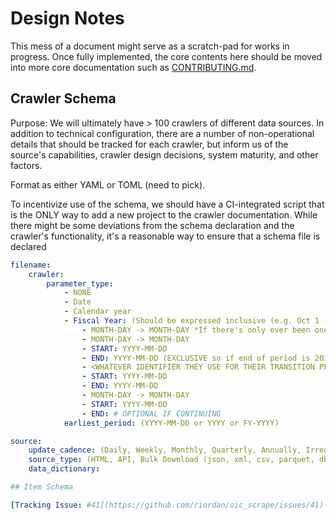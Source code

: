 # Design Notes

This mess of a document might serve as a scratch-pad for works in progress. Once fully implemented, the core contents here should be moved into more core documentation such as [CONTRIBUTING.md](CONTRIBUTING.md).

## Crawler Schema

Purpose: We will ultimately have > 100 crawlers of different data sources. In addition to technical configuration, there are a number of non-operational details that should be tracked for each crawler, but inform us of the source's capabilities, crawler design decisions, system maturity, and other factors.

Format as either YAML or TOML (need to pick).

To incentivize use of the schema, we should have a CI-integrated script that is the ONLY way to add a new project to the crawler documentation. While there might be some deviations from the schema declaration and the crawler's functionality, it's a reasonable way to ensure that a schema file is declared 

```yaml
filename: 
    crawler:
        parameter_type:
            - NONE
            - Date
            - Calendar year
            - Fiscal Year: (Should be expressed inclusive (e.g. Oct 1 -> Sept 30))
                - MONTH-DAY -> MONTH-DAY *If there's only ever been one kind of fiscal period*
                - MONTH-DAY -> MONTH-DAY
                - START: YYYY-MM-DD
                - END: YYYY-MM-DD (EXCLUSIVE so if end of period is 2019-09-30, then the end date is 2019-10-01)
                - <WHATEVER IDENTIFIER THEY USE FOR THEIR TRANSITION PERIOD>
                - START: YYYY-MM-DD
                - END: YYYY-MM-DD
                - MONTH-DAY -> MONTH-DAY
                - START: YYYY-MM-DD
                - END: # OPTIONAL IF CONTINUING
            earliest_period: (YYYY-MM-DD or YYYY or FY-YYYY)

source:
    update_cadence: (Daily, Weekly, Monthly, Quarterly, Annually, Irregular, Unknown)
    source_type: (HTML, API, Bulk Download (json, xml, csv, parquet, db), PDF)
    data_dictionary:

## Item Schema

[Tracking Issue: #41](https://github.com/riordan/oic_scrape/issues/41)

